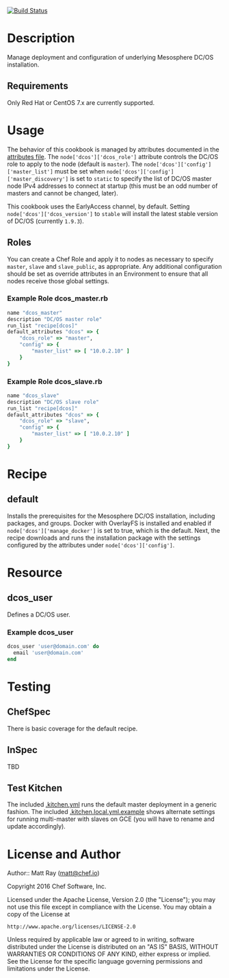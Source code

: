 [![Build Status](https://travis-ci.org/chef-partners/dcos-cookbook.svg?branch=master)](https://travis-ci.org/chef-partners/dcos-cookbook)

Description
===========

Manage deployment and configuration of underlying Mesosphere DC/OS installation.

Requirements
------------

Only Red Hat or CentOS 7.x are currently supported.

Usage
==========

The behavior of this cookbook is managed by attributes documented in the [attributes file](attributes/default.rb).
The `node['dcos']['dcos_role']` attribute controls the DC/OS role to apply to the node (default is `master`). The
`node['dcos']['config']['master_list']` must be set when `node['dcos']['config']['master_discovery']` is set to
`static` to specify the list of DC/OS master node IPv4 addresses to connect at startup (this must be an odd number
of masters and cannot be changed, later).

This cookbook uses the EarlyAccess channel, by default. Setting `node['dcos']['dcos_version']` to `stable` will
install the latest stable version of DC/OS (currently `1.9.3`).

Roles
----------

You can create a Chef Role and apply it to nodes as necessary to specify `master`, `slave` and `slave_public`, as
appropriate. Any additional configuration should be set as override attributes in an Environment to ensure that
all nodes receive those global settings.

### Example Role dcos_master.rb ###
````ruby
name "dcos_master"
description "DC/OS master role"
run_list "recipe[dcos]"
default_attributes "dcos" => {
    "dcos_role" => "master",
    "config" => {
        "master_list" => [ "10.0.2.10" ]
    }
}
````

### Example Role dcos_slave.rb ###
````ruby
name "dcos_slave"
description "DC/OS slave role"
run_list "recipe[dcos]"
default_attributes "dcos" => {
    "dcos_role" => "slave",
    "config" => {
        "master_list" => [ "10.0.2.10" ]
    }
}
````

Recipe
=======

default
-------

Installs the prerequisites for the Mesosphere DC/OS installation, including packages, and groups.
Docker with OverlayFS is installed and enabled if `node['dcos']['manage_docker']` is set to true,
which is the default. Next, the recipe downloads and runs the installation package with the
settings configured by the attributes under `node['dcos']['config']`.


Resource
========

dcos_user
---------

Defines a DC/OS user.

### Example dcos_user ###
````ruby
dcos_user 'user@domain.com' do
  email 'user@domain.com'
end
````

Testing
=======

ChefSpec
--------
There is basic coverage for the default recipe.

InSpec
------
TBD

Test Kitchen
------------
The included [.kitchen.yml](.kitchen.yml) runs the default master deployment in a generic fashion.
The included [.kitchen.local.yml.example](.kitchen.local.yml.example) shows alternate settings for
running multi-master with slaves on GCE (you will have to rename and update accordingly).

License and Author
==================

Author:: Matt Ray (<matt@chef.io>)

Copyright 2016 Chef Software, Inc.

Licensed under the Apache License, Version 2.0 (the "License");
you may not use this file except in compliance with the License.
You may obtain a copy of the License at

    http://www.apache.org/licenses/LICENSE-2.0

Unless required by applicable law or agreed to in writing, software
distributed under the License is distributed on an "AS IS" BASIS,
WITHOUT WARRANTIES OR CONDITIONS OF ANY KIND, either express or implied.
See the License for the specific language governing permissions and
limitations under the License.
